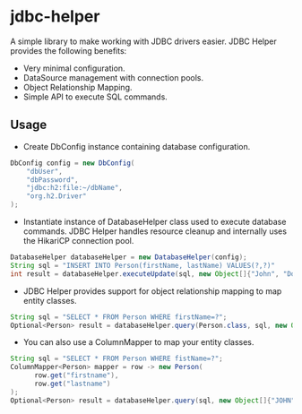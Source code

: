 # jdbc-helper
A simple library to make working with JDBC drivers easier. JDBC Helper provides the following benefits:

- Very minimal configuration.
- DataSource management with connection pools.
- Object Relationship Mapping.
- Simple API to execute SQL commands.

## Usage
- Create DbConfig instance containing database configuration.
```java
DbConfig config = new DbConfig(
    "dbUser",
    "dbPassword",
    "jdbc:h2:file:~/dbName",
    "org.h2.Driver"
);
```

- Instantiate instance of DatabaseHelper class used to execute database commands. JDBC Helper handles
resource cleanup and internally uses the HikariCP connection pool.
```java
DatabaseHelper databaseHelper = new DatabaseHelper(config);
String sql = "INSERT INTO Person(firstName, lastName) VALUES(?,?)"
int result = databaseHelper.executeUpdate(sql, new Object[]{"John", "Doe"});
```

- JDBC Helper provides support for object relationship mapping to map entity classes.
```java
String sql = "SELECT * FROM Person WHERE firstName=?";
Optional<Person> result = databaseHelper.query(Person.class, sql, new Object[]{"John"});`
```

- You can also use a ColumnMapper to map your entity classes.
```java
String sql = "SELECT * FROM Person WHERE fistName=?";
ColumnMapper<Person> mapper = row -> new Person(
      row.get("firstname"),
      row.get("lastname")
);
Optional<Person> result = databaseHelper.query(sql, new Object[]{"JOHN"}, mapper);
```

